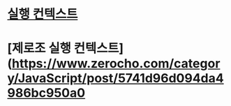# [실행 컨텍스트](https://mingcoder.me/2020/02/28/Programming/JavaScript/execute-context/)

# [제로조 실행 컨텍스트](https://www.zerocho.com/category/JavaScript/post/5741d96d094da4986bc950a0
